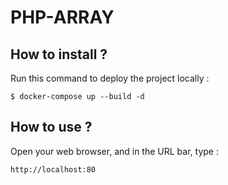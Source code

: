 # PHP-ARRAY

## How to install ?

Run this command to deploy the project locally :
```shell
$ docker-compose up --build -d
```

## How to use ?

Open your web browser, and in the URL bar, type :
```
http://localhost:80
```

